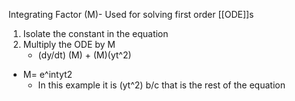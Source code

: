 

Integrating Factor (M)- Used for solving first order [[ODE]]s 
1. Isolate the constant in the equation 
2. Multiply the ODE by M
	- (dy/dt) (M) + (M)(yt^2)
- M= e^intyt2
	- In this example it is (yt^2) b/c that is the rest of the equation 


